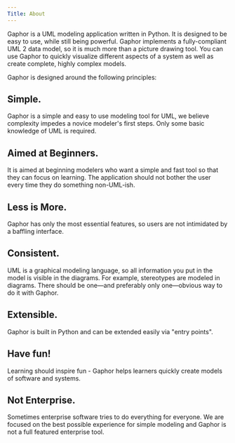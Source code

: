 ```yaml
---
Title: About
---
```

Gaphor is a UML modeling application written in Python. It is designed
to be easy to use, while still being powerful. Gaphor implements a
fully-compliant UML 2 data model, so it is much more than a picture
drawing tool. You can use Gaphor to quickly visualize different aspects
of a system as well as create complete, highly complex models.

Gaphor is designed around the following principles:

## Simple.
Gaphor is a simple and easy to use modeling tool for UML, we believe complexity
impedes a novice modeler's first steps. Only some basic knowledge of UML is required.

## Aimed at Beginners.
It is aimed at beginning modelers who want a simple and fast tool so that they
can focus on learning. The application should not bother the user every time
they do something non-UML-ish.

## Less is More.
Gaphor has only the most essential features, so users are not intimidated by a
baffling interface.

## Consistent.
UML is a graphical modeling language, so all information you put in the model
is visible in the diagrams. For example, stereotypes are modeled in diagrams.
There should be one—and preferably only one—obvious way to do it with Gaphor.

## Extensible.
Gaphor is built in Python and can be extended easily via "entry points".

## Have fun!
Learning should inspire fun - Gaphor helps learners quickly create models of
software and systems.

## Not Enterprise.
Sometimes enterprise software tries to do everything for everyone. We are
focused on the best possible experience for simple modeling and Gaphor is not a
full featured enterprise tool.
